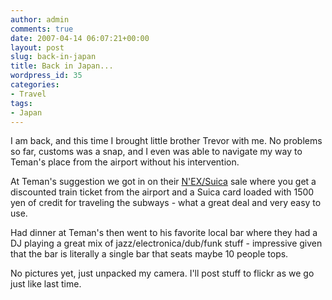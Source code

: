 ```yaml
---
author: admin
comments: true
date: 2007-04-14 06:07:21+00:00
layout: post
slug: back-in-japan
title: Back in Japan...
wordpress_id: 35
categories:
- Travel
tags:
- Japan
---
```


I am back, and this time I brought little brother Trevor with me. No problems so far, customs was a snap, and I even was able to navigate my way to Teman's place from the airport without his intervention.  

At Teman's suggestion we got in on their [N'EX/Suica](http://www.jreast.co.jp/e/suica-nex/index.html) sale where you get a discounted train ticket from the airport and a Suica card loaded with 1500 yen of credit for traveling the subways - what a great deal and very easy to use.  

Had dinner at Teman's then went to his favorite local bar where they had a DJ playing a great mix of jazz/electronica/dub/funk stuff - impressive given that the bar is literally a single bar that seats maybe 10 people tops.  

No pictures yet, just unpacked my camera. I'll post stuff to flickr as we go just like last time.
